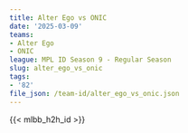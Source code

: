 ```yaml
---
title: Alter Ego vs ONIC
date: '2025-03-09'
teams:
- Alter Ego
- ONIC
league: MPL ID Season 9 - Regular Season
slug: alter_ego_vs_onic
tags:
- '82'
file_json: /team-id/alter_ego_vs_onic.json
---
```


{{< mlbb_h2h_id >}}

